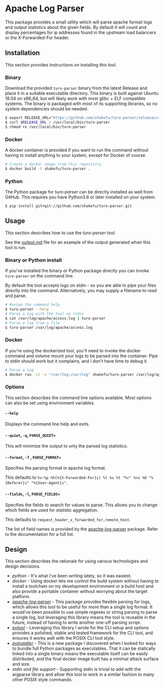 # Apache Log Parser

This package provides a small utility which will parse apache format logs and
output statistics about the given fields. By default it will count and display
percentages for ip addresses found in the upstream load balancers or the
X-Forwarded-For header.

## Installation

This section provides instructions on installing this tool.

### Binary

Download the provided `turo-parser` binary from the latest Release and place it
in a suitable executable directory. This binary is built against Ubuntu 18.04
on x86_64, but will likely work with most glibc + ELF compatible systems. The
binary is packaged with most of its supporting libraries, so no system
dependencies should be needed.

```bash
$ export RELEASE_URL="https://github.com/shakefu/turo-parser/releases/download/v1.0.0/turo-parser"
$ curl $RELEASE_URL > /usr/local/bin/turo-parser
$ chmod +x /usr/local/bin/turo-parser
```

### Docker

A docker container is provided if you want to run the command without having to
install anything to your system, except for Docker of course.

```bash
# Create a docker image from this repository
$ docker build -t shakefu/turo-parser .
```

### Python

The Python package for *turo-parser* can be directly installed as well from
GitHub. This requires you have Python3.6 or later installed on your system.

```
$ pip install git+git://github.com/shakefu/turo-parser.git
```

## Usage

This section describes how to use the *turo-parser* tool.

See the [output.md](./output.md) file for an example of the output generated
when this tool is run.

### Binary or Python install

If you've installed the binary or Python package directly you can invoke
`turo-parser` on the command line.

By default the tool accepts logs on stdin - so you are able to pipe your files
directly into the command. Alternatively, you may supply a filename to read and
parse.

```bash
# Review the command help
$ turo-parser --help
# Parse a log with the tool on stdin
$ cat /var/log/apache/access.log | turo-parser
# Parse a log from a file
$ turo-parser /var/log/apache/access.log
```

### Docker

If you're using the dockerized tool, you'll need to invoke the docker command
and volume mount your logs to be parsed into the container. Pipe to stdin
should work but it complains, and I don't have time to debug it.

```bash
# Parse a log
$ docker run -it -v "/var/log:/var/log" shakefu/turo-parser /var/log/apache/access.log
```

### Options

This section describes the command line options available. Most options can
also be set using environment variables.

#### `--help`

Displays the command line help and exits.

#### `--quiet`, `-q`, `PARSE_QUIET=`

This will minimize the output to only the parsed log statistics.

#### `--format`, `-f` , `PARSE_FORMAT=`

Specifies the parsing format in apache log format.

This defaults to `%v:%p %h[%{X-Forwarded-For}i] %l %u %t "%r" %>s %O "%{Referer}i" "%{User-Agent}i"`.

#### `--fields`, `-l`, `PARSE_FIELDS=`

Specifies the fields to search for values to parse. This allows you to change which fields are used for statistic aggregation.

This defaults to `request_header_x_forwarded_for,remote_host`.

The list of field names is provided by the
[apache-log-parser](https://github.com/rory/apache-log-parser) package. Refer
to the documentation for a full list.

## Design

This section describes the rationale for using various technologies and design
decisions.

- *python* - It's what I've been writing lately, so it was easiest.
- *docker* - Using docker lets me control the build system without having to
  install a toolchain on my development environment or a build host and also
  provide a portable container without worrying about the target platform.
- *[apache-log-parser](https://github.com/rory/apache-log-parser)* - This
  package provides flexible parsing for logs, which allows this tool to be
  useful for more than a single log format. It would've been possible to use
  simple regexes or string parsing to parse a single log, but leveraging this
  library means the tool is reusable in the future, instead of having to write
  another one-off parsing script.
- *[pytool](https://github.com/shakefu/pytool)* - Leveraging this library I
  wrote for the CLI setup and options provides a polished, stable and tested
  framework for the CLI tool, and ensures it works well with the POSIX CLI tool
  style.
- *[pyinstaller](https://github.com/pyinstaller/pyinstaller)* - This is a new
  package I discovered when I looked for ways to bundle full Python packages as
  executables. That it can be statically linked into a single binary means the
  executable itself can be easily distributed, and the final docker image built
  has a minimal attack surface and size.
- *stdin and file support* - Supporting stdin is trivial to add with the
  argparse library and allow this tool to work in a similar fashion to many
  other POSIX style commands.



